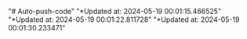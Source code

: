 "# Auto-push-code" 
"*Updated at: 2024-05-19 00:01:15.466525" 
"*Updated at: 2024-05-19 00:01:22.811728" 
"*Updated at: 2024-05-19 00:01:30.233471" 
